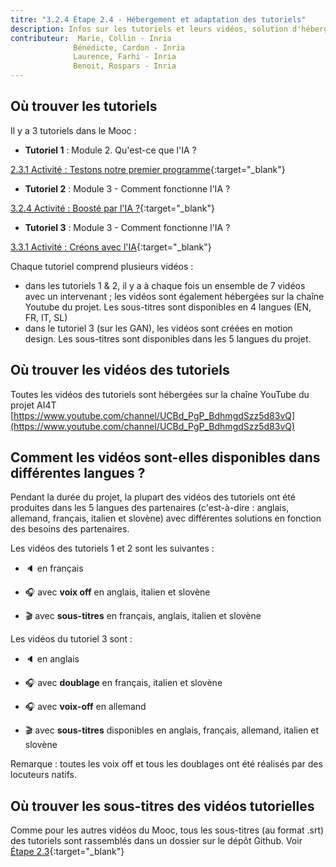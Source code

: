 ```yaml
---
titre: "3.2.4 Étape 2.4 - Hébergement et adaptation des tutoriels"
description: Infos sur les tutoriels et leurs vidéos, solution d'hébergement, versions disponibles.
contributeur:  Marie, Collin - Inria
              Bénédicte, Cardon - Inria
              Laurence, Farhi - Inria
              Benoit, Rospars - Inria
---
```


## Où trouver les tutoriels

Il y a 3 tutoriels dans le Mooc :

- **Tutoriel 1** : Module 2. Qu'est-ce que l'IA ?

[2.3.1 Activité : Testons notre premier programme](https://inrialearninglab.github.io/ai4t//1-Mooc/module-2-what-is-meant-by-ai/2-3-lets-test-our-first-program/2-3-1a-tutorial-lets-test-our-first-program.html){:target="_blank"}

- **Tutoriel 2** : Module 3 - Comment fonctionne l'IA ?

[3.2.4 Activité : Boosté par l'IA ?](https://inrialearninglab.github.io/ai4t//1-Mooc/module-3-how-does-AI-work/3-2-lets-play-with-the-data/3-2-4a-tutorial-boosted-with-ai.html){:target="_blank"}

- **Tutoriel 3** : Module 3 - Comment fonctionne l'IA ?

[3.3.1 Activité : Créons avec l'IA](https://inrialearninglab.github.io/ai4t//1-Mooc/module-3-how-does-AI-work/3-3-of-machine-learning-and-data/3-3-1a-lets-create-with-ai.html){:target="_blank"}

Chaque tutoriel comprend plusieurs vidéos :
- dans les tutoriels 1 & 2, il y a à chaque fois un ensemble de 7 vidéos avec un intervenant ; les vidéos sont également hébergées sur la chaîne Youtube du projet. Les sous-titres sont disponibles en 4 langues (EN, FR, IT, SL)
- dans le tutoriel 3 (sur les GAN), les vidéos sont créées en motion design. Les sous-titres sont disponibles dans les 5 langues du projet.

## Où trouver les vidéos des tutoriels

Toutes les vidéos des tutoriels sont hébergées sur la chaîne YouTube du projet AI4T [https://www.youtube.com/channel/UCBd_PgP_BdhmgdSzz5d83vQ](https://www.youtube.com/channel/UCBd_PgP_BdhmgdSzz5d83vQ)

## Comment les vidéos sont-elles disponibles dans différentes langues ?

Pendant la durée du projet, la plupart des vidéos des tutoriels ont été produites dans les 5 langues des partenaires (c'est-à-dire : anglais, allemand, français, italien et slovène) avec différentes solutions en fonction des besoins des partenaires.

Les vidéos des tutoriels 1 et 2 sont les suivantes :

- 🔈 en français

- 🎧 avec **voix off** en anglais, italien et slovène

- 🎬 avec **sous-titres** en français, anglais, italien et slovène

Les vidéos du tutoriel 3 sont :

- 🔈 en anglais

- 🎧 avec **doublage** en français, italien et slovène

- 🎧 avec **voix-off** en allemand

- 🎬 avec **sous-titres** disponibles en anglais, français, allemand, italien et slovène

Remarque : toutes les voix off et tous les doublages ont été réalisés par des locuteurs natifs.

## Où trouver les sous-titres des vidéos tutorielles

Comme pour les autres vidéos du Mooc, tous les sous-titres (au format .srt) des tutoriels sont rassemblés dans un dossier sur le dépôt Github.
Voir [Étape 2.3](https://inrialearninglab.github.io/ai4t//3-Build-your-own-training/3-2-Step-2-Translating-the-mooc-resources/3-2-1-Step-2-1.en.md){:target="_blank"}
